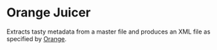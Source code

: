 # Orange Juicer

Extracts tasty metadata from a master file and produces an XML file as
specified by [Orange](http://www.orange.fr/).
